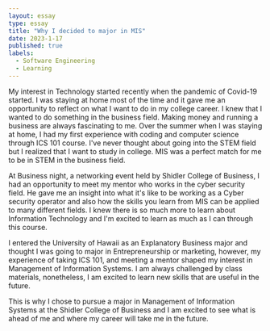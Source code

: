 ```yaml
---
layout: essay
type: essay
title: "Why I decided to major in MIS"
date: 2023-1-17
published: true
labels:
  - Software Engineering
  - Learning
---
```


My interest in Technology started recently when the pandemic of Covid-19 started. I was staying at home most of the time and it gave me an opportunity to reflect on what I want to do in my college career. I knew that I wanted to do something in the business field. Making money and running a business are always fascinating to me. Over the summer when I was staying at home, I had my first experience with coding and computer science through ICS 101 course. I've never thought about going into the STEM field but I realized that I want to study in college. MIS was a perfect match for me to be in STEM in the business field. 

At Business night, a networking event held by Shidler College of Business, I had an opportunity to meet my mentor who works in the cyber security field. He gave me an insight into what it's like to be working as a Cyber security operator and also how the skills you learn from MIS can be applied to many different fields. I knew there is so much more to learn about Information Technology and I'm excited to learn as much as I can through this course. 

I entered the University of Hawaii as an Explanatory Business major and thought I was going to major in Entrepreneurship or marketing, however, my experience of taking ICS 101, and meeting a mentor shaped my interest in Management of Information Systems. I am always challenged by class materials, nonetheless, I am excited to learn new skills that are useful in the future.  

This is why I chose to pursue a major in Management of Information Systems at the Shidler College of Business and I am excited to see what is ahead of me and where my career will take me in the future. 
